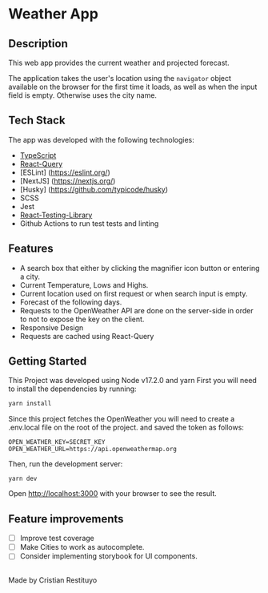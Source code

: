 # Weather App


## Description

This web app  provides the current weather and projected forecast.



The application takes the user's location using the `navigator` object available on the browser for the first time it loads, as well as when the input field is empty. Otherwise uses the city name.

## Tech Stack

The app was developed with the following technologies:

- [TypeScript](https://www.typescriptlang.org/)
- [React-Query](https://react-query-v3.tanstack.com/)
- [ESLint] (https://eslint.org/)
- [NextJS] (https://nextjs.org/) 
- [Husky] (https://github.com/typicode/husky) 
- SCSS
- Jest
- [React-Testing-Library](https://testing-library.com/docs/react-testing-library/intro/)
- Github Actions to run test tests and linting

## Features

- A search box that either by clicking the magnifier icon button or entering a city.
- Current Temperature, Lows and Highs.
- Current location used on first request or when search input is empty.
- Forecast of the following days.
- Requests to the OpenWeather API are done on the server-side in order to not to expose the key on the client.
- Responsive Design 
- Requests are cached using React-Query


## Getting Started

This Project was developed using Node v17.2.0 and yarn First you will need to install the dependencies by running:


```bash
yarn install
```

Since this project fetches the OpenWeather you will need to create a .env.local file on the root of the project. and saved the token as follows:

```
OPEN_WEATHER_KEY=SECRET_KEY
OPEN_WEATHER_URL=https://api.openweathermap.org
```

Then, run the development server:

```
yarn dev
````

Open [http://localhost:3000](http://localhost:3000) with your browser to see the result.


## Feature improvements

- [ ] Improve test coverage
- [ ] Make Cities to work as autocomplete.
- [ ] Consider implementing storybook for UI components.
##
Made by Cristian Restituyo
